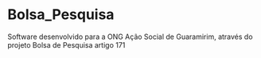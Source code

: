 # Bolsa_Pesquisa
Software desenvolvido para a ONG Ação Social de Guaramirim, através do projeto Bolsa de Pesquisa artigo 171

